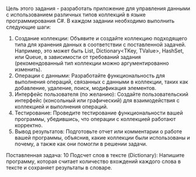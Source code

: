 Цель этого задания - разработать приложение для управления данными с использованием различных типов коллекций в языке программирования C#. В каждом задании необходимо выполнить следующие шаги:

1. Создание коллекции: Объявите и создайте коллекцию подходящего типа для хранения данных в соответствии с поставленной задачей. 
Например, это может быть List<T>, Dictionary<TKey, TValue>, HashSet<T>, или Queue<T>, в зависимости от требований задания (рекомендованный тип коллекции можно аргументированно изменить).
2. Операции с данными: Разработайте функциональность для выполнения операций, связанных с данными в коллекции, таких как добавление, удаление, поиск, модификация элементов.
3. Интерфейс пользователя (по желанию): Создайте пользовательский интерфейс (консольный или графический) для взаимодействия с коллекцией и выполнения операций.
4. Тестирование: Проведите тестирование функциональности вашей программы, убедившись, что операции с коллекцией работают корректно.
5. Вывод результатов: Подготовьте отчет или комментарии о работе вашей программы, объяснив, какие коллекции были использованы и почему, а также как они помогли в решении задачи.

Поставленная задача:
10 Подсчет слов в тексте (Dictionary):
Напишите программу, которая считает количество вхождений каждого слова в тексте и сохраняет результаты в словаре.
